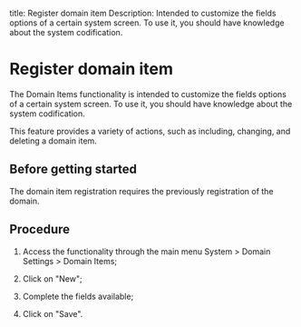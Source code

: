 title: Register domain item
Description: Intended to customize the fields options of a certain system screen. To use it, you should have knowledge about the system codification.
# Register domain item

The Domain Items functionality is intended to customize the fields options of a
certain system screen. To use it, you should have knowledge about the system
codification.

This feature provides a variety of actions, such as including, changing, and
deleting a domain item.

Before getting started
--------------------------

The domain item registration requires the previously registration of the domain.

Procedure
-------------

1.  Access the functionality through the main menu System \> Domain Settings \>
    Domain Items;

2.  Click on "New";

3.  Complete the fields available;

4.  Click on "Save".


<!-- !!! tip "About"

    <b>Product/Version:</b> CITSmart | 9.00 &nbsp;&nbsp;
    <b>Updated:</b>01/10/2019 - Anna Martins
